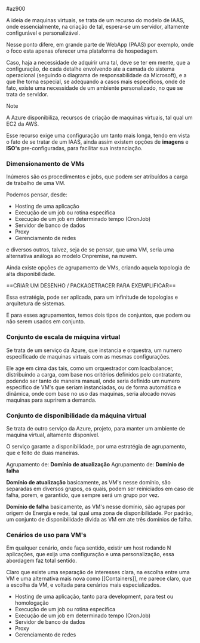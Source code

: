 #az900

A ideia de maquinas virtuais, se trata de um recurso do modelo de IAAS, onde essencialmente, na criação de tal, espera-se um servidor, altamente configurável e personalizável. 

Nesse ponto difere, em grande parte de WebApp (PAAS) por exemplo, onde o foco esta apenas oferecer uma plataforma de hospedagem.

Caso, haja a necessidade de adquirir uma tal, deve se ter em mente, que a configuração, de cada detalhe envolvendo ate a camada do sistema operacional (seguindo o diagrama de responsabilidade da Microsoft), e a que lhe torna especial, se adequando a casos mais específicos, onde de fato, existe uma necessidade de um ambiente personalizado, no que se trata de servidor. 

> [!NOTE]
> A Azure disponibiliza, recursos de criação de maquinas virtuais, tal qual um EC2 da AWS.

Esse recurso exige uma configuração um tanto mais longa, tendo em vista o fato de se tratar de um IAAS, ainda assim existem opções de **imagens** e **ISO's** pre-configuradas, para facilitar sua instanciação. 


### Dimensionamento de VMs
Inúmeros são os procedimentos e jobs, que podem ser atribuídos a carga de trabalho de uma VM. 

Podemos pensar, desde: 
- Hosting de uma aplicação
- Execução de um job ou rotina especifica
- Execução de um job em determinado tempo (CronJob)
- Servidor de banco de dados
- Proxy
- Gerenciamento de redes

e diversos outros, talvez, seja de se pensar, que uma VM, seria uma alternativa análoga ao modelo Onpremise, na nuvem. 

Ainda existe opções de agrupamento de VMs, criando aquela topologia de alta disponibilidade.

==CRIAR UM DESENHO / PACKAGETRACER PARA EXEMPLIFICAR==

Essa estratégia, pode ser aplicada, para um infinitude de topologias e arquitetura de sistemas.

E para esses agrupamentos, temos dois tipos de conjuntos, que podem ou não serem usados em conjunto. 
### Conjunto de escala de máquina virtual

Se trata de um serviço da Azure, que instancia e orquestra, um numero especificado de maquinas virtuais com as mesmas configurações. 

Ele age em cima das tais, como um orquestrador com loadbalancer, distribuindo a carga, com base nos critérios definidos pelo contratante, podendo ser tanto de maneira manual, onde seria definido um numero especifico de VM's que seriam instanciadas, ou de forma automática e dinâmica, onde com base no uso das maquinas, seria alocado novas maquinas para suprirem a demanda.

### Conjunto de disponibilidade da máquina virtual

Se trata de outro serviço da Azure, projeto, para manter um ambiente de maquina virtual, altamente disponível. 

O serviço garante a disponibilidade, por uma estratégia de agrupamento, que e feito de duas maneiras. 

Agrupamento de: **Domínio de atualização** 
Agrupamento de: **Domínio de falha**

**Domínio de atualização** basicamente, as VM's nesse domínio, são separadas em diversos grupos, os quais, podem ser reiniciados em caso de falha, porem, e garantido, que sempre será um grupo por vez. 

**Domínio de falha** basicamente, as VM's nesse domínio, são agrupas por origem de Energia e rede, tal qual uma zona de disponibilidade. Por padrão, um conjunto de disponibilidade divida as VM em ate três domínios de falha. 

### Cenários de uso para VM's 
Em qualquer cenário, onde faça sentido, existir um host rodando N aplicações, que exija uma configuração e uma personalização, essa abordagem faz total sentido.

Claro que existe uma separação de interesses clara, na escolha entre uma VM e uma alternativa mais nova como [[Containers]], me parece claro, que a escolha da VM, e voltada para cenários mais especializados. 

- Hosting de uma aplicação, tanto para development, para test ou homologação
- Execução de um job ou rotina especifica
- Execução de um job em determinado tempo (CronJob)
- Servidor de banco de dados
- Proxy
- Gerenciamento de redes

